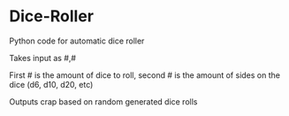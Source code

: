 # Dice-Roller
Python code for automatic dice roller

Takes input as #,#

First # is the amount of dice to roll, second # is the amount of sides on the dice (d6, d10, d20, etc)

Outputs crap based on random generated dice rolls
